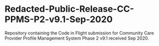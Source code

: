 # Redacted-Public-Release-CC-PPMS-P2-v9.1-Sep-2020
Repository containing the Code in Flight submission for Community Care Provider Profile Management System Phase 2 v9.1 received Sep 2020.
